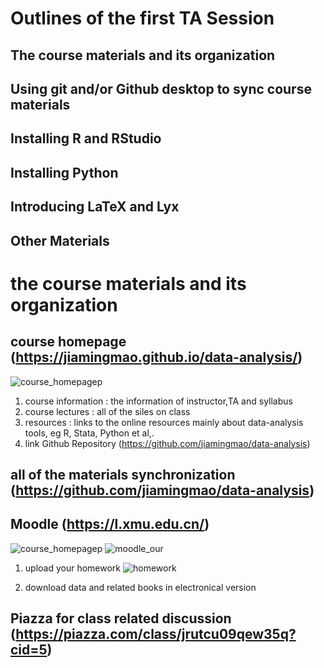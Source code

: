 




# Outlines of the first TA Session

## The course materials and its organization
## Using git and/or Github desktop to sync course materials
## Installing R and RStudio
## Installing Python
## Introducing LaTeX and Lyx
## Other Materials





# the course materials and its organization

## course homepage (https://jiamingmao.github.io/data-analysis/)
![course_homepagep](https://github.com/trustxiaoqinwang/Microeconometrics_TA_Session/blob/master/Session1/Figures/course_homepage.png)

1. course information : the information of instructor,TA and syllabus
2. course lectures : all of the siles on class
3. resources : links to the online resources mainly about data-analysis tools, eg R, Stata, Python et al,.
4. link Github Repository (https://github.com/jiamingmao/data-analysis)

## all of the materials synchronization  (https://github.com/jiamingmao/data-analysis)

## Moodle (https://l.xmu.edu.cn/)
![course_homepagep](https://github.com/trustxiaoqinwang/Microeconometrics_TA_Session/blob/master/Session1/Figures/course_homepage.png)
![moodle_our](https://github.com/trustxiaoqinwang/Microeconometrics_TA_Session/blob/master/Session1/Figures/moodle_our.png)

1. upload your homework
![homework](https://github.com/trustxiaoqinwang/Microeconometrics_TA_Session/blob/master/Session1/Figures/homework.png)

2. download data and related books in electronical version

## Piazza for class related discussion (https://piazza.com/class/jrutcu09qew35q?cid=5)




